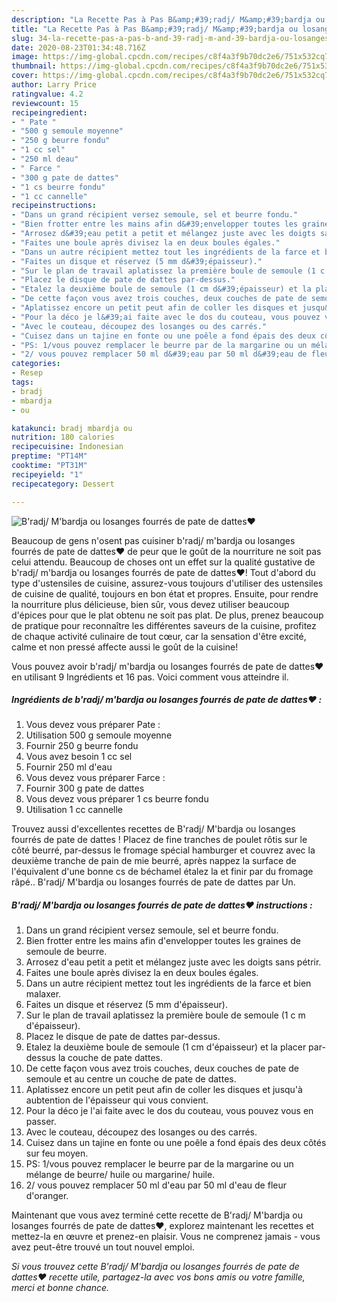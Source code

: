 ```yaml
---
description: "La Recette Pas à Pas B&amp;#39;radj/ M&amp;#39;bardja ou losanges fourrés de pate de dattes❤"
title: "La Recette Pas à Pas B&amp;#39;radj/ M&amp;#39;bardja ou losanges fourrés de pate de dattes❤"
slug: 34-la-recette-pas-a-pas-b-and-39-radj-m-and-39-bardja-ou-losanges-fourres-de-pate-de-dattes
date: 2020-08-23T01:34:48.716Z
image: https://img-global.cpcdn.com/recipes/c8f4a3f9b70dc2e6/751x532cq70/bradj-mbardja-ou-losanges-fourres-de-pate-de-dattes❤-photo-principale-de-la-recette.jpg
thumbnail: https://img-global.cpcdn.com/recipes/c8f4a3f9b70dc2e6/751x532cq70/bradj-mbardja-ou-losanges-fourres-de-pate-de-dattes❤-photo-principale-de-la-recette.jpg
cover: https://img-global.cpcdn.com/recipes/c8f4a3f9b70dc2e6/751x532cq70/bradj-mbardja-ou-losanges-fourres-de-pate-de-dattes❤-photo-principale-de-la-recette.jpg
author: Larry Price
ratingvalue: 4.2
reviewcount: 15
recipeingredient:
- " Pate "
- "500 g semoule moyenne"
- "250 g beurre fondu"
- "1 cc sel"
- "250 ml deau"
- " Farce "
- "300 g pate de dattes"
- "1 cs beurre fondu"
- "1 cc cannelle"
recipeinstructions:
- "Dans un grand récipient versez semoule, sel et beurre fondu."
- "Bien frotter entre les mains afin d&#39;envelopper toutes les graines de semoule de beurre."
- "Arrosez d&#39;eau petit a petit et mélangez juste avec les doigts sans pétrir."
- "Faites une boule après divisez la en deux boules égales."
- "Dans un autre récipient mettez tout les ingrédients de la farce et bien malaxer."
- "Faites un disque et réservez (5 mm d&#39;épaisseur)."
- "Sur le plan de travail aplatissez la première boule de semoule (1 c m d&#39;épaisseur)."
- "Placez le disque de pate de dattes par-dessus."
- "Etalez la deuxième boule de semoule (1 cm d&#39;épaisseur) et la placer par-dessus la couche de pate dattes."
- "De cette façon vous avez trois couches, deux couches de pate de semoule et au centre un couche de pate de dattes."
- "Aplatissez encore un petit peut afin de coller les disques et jusqu&#39;à aubtention de l&#39;épaisseur qui vous convient."
- "Pour la déco je l&#39;ai faite avec le dos du couteau, vous pouvez vous en passer."
- "Avec le couteau, découpez des losanges ou des carrés."
- "Cuisez dans un tajine en fonte ou une poêle a fond épais des deux côtés sur feu moyen."
- "PS: 1/vous pouvez remplacer le beurre par de la margarine ou un mélange de beurre/ huile ou margarine/ huile."
- "2/ vous pouvez remplacer 50 ml d&#39;eau par 50 ml d&#39;eau de fleur d&#39;oranger."
categories:
- Resep
tags:
- bradj
- mbardja
- ou

katakunci: bradj mbardja ou 
nutrition: 180 calories
recipecuisine: Indonesian
preptime: "PT14M"
cooktime: "PT31M"
recipeyield: "1"
recipecategory: Dessert

---
```



![B&#39;radj/ M&#39;bardja ou losanges fourrés de pate de dattes❤](https://img-global.cpcdn.com/recipes/c8f4a3f9b70dc2e6/751x532cq70/bradj-mbardja-ou-losanges-fourres-de-pate-de-dattes❤-photo-principale-de-la-recette.jpg)

Beaucoup de gens n'osent pas cuisiner b&#39;radj/ m&#39;bardja ou losanges fourrés de pate de dattes❤ de peur que le goût de la nourriture ne soit pas celui attendu. Beaucoup de choses ont un effet sur la qualité gustative de b&#39;radj/ m&#39;bardja ou losanges fourrés de pate de dattes❤! Tout d'abord du type d'ustensiles de cuisine, assurez-vous toujours d'utiliser des ustensiles de cuisine de qualité, toujours en bon état et propres. Ensuite, pour rendre la nourriture plus délicieuse, bien sûr, vous devez utiliser beaucoup d'épices pour que le plat obtenu ne soit pas plat. De plus, prenez beaucoup de pratique pour reconnaître les différentes saveurs de la cuisine, profitez de chaque activité culinaire de tout cœur, car la sensation d'être excité, calme et non pressé affecte aussi le goût de la cuisine!

<!--inarticleads1-->

Vous pouvez avoir b&#39;radj/ m&#39;bardja ou losanges fourrés de pate de dattes❤ en utilisant 9 Ingrédients et 16 pas. Voici comment vous atteindre il.

##### Ingrédients de b&#39;radj/ m&#39;bardja ou losanges fourrés de pate de dattes❤ :

1. Vous devez vous préparer  Pate :
1. Utilisation 500 g semoule moyenne
1. Fournir 250 g beurre fondu
1. Vous avez besoin 1 cc sel
1. Fournir 250 ml d&#39;eau
1. Vous devez vous préparer  Farce :
1. Fournir 300 g pate de dattes
1. Vous devez vous préparer 1 cs beurre fondu
1. Utilisation 1 cc cannelle


Trouvez aussi d&#39;excellentes recettes de B&#39;radj/ M&#39;bardja ou losanges fourrés de pate de dattes ! Placez de fine tranches de poulet rôtis sur le côté beurré, par-dessus le fromage spécial hamburger et couvrez avec la deuxième tranche de pain de mie beurré, après nappez la surface de l&#39;équivalent d&#39;une bonne cs de béchamel étalez la et finir par du fromage râpé.. B&#39;radj/ M&#39;bardja ou losanges fourrés de pate de dattes par Un. 

<!--inarticleads2-->

##### B&#39;radj/ M&#39;bardja ou losanges fourrés de pate de dattes❤ instructions :

1. Dans un grand récipient versez semoule, sel et beurre fondu.
1. Bien frotter entre les mains afin d&#39;envelopper toutes les graines de semoule de beurre.
1. Arrosez d&#39;eau petit a petit et mélangez juste avec les doigts sans pétrir.
1. Faites une boule après divisez la en deux boules égales.
1. Dans un autre récipient mettez tout les ingrédients de la farce et bien malaxer.
1. Faites un disque et réservez (5 mm d&#39;épaisseur).
1. Sur le plan de travail aplatissez la première boule de semoule (1 c m d&#39;épaisseur).
1. Placez le disque de pate de dattes par-dessus.
1. Etalez la deuxième boule de semoule (1 cm d&#39;épaisseur) et la placer par-dessus la couche de pate dattes.
1. De cette façon vous avez trois couches, deux couches de pate de semoule et au centre un couche de pate de dattes.
1. Aplatissez encore un petit peut afin de coller les disques et jusqu&#39;à aubtention de l&#39;épaisseur qui vous convient.
1. Pour la déco je l&#39;ai faite avec le dos du couteau, vous pouvez vous en passer.
1. Avec le couteau, découpez des losanges ou des carrés.
1. Cuisez dans un tajine en fonte ou une poêle a fond épais des deux côtés sur feu moyen.
1. PS: 1/vous pouvez remplacer le beurre par de la margarine ou un mélange de beurre/ huile ou margarine/ huile.
1. 2/ vous pouvez remplacer 50 ml d&#39;eau par 50 ml d&#39;eau de fleur d&#39;oranger.




<!--inarticleads1-->

<p>
Maintenant que vous avez terminé cette recette de B&#39;radj/ M&#39;bardja ou losanges fourrés de pate de dattes❤, explorez maintenant les recettes et mettez-la en œuvre et prenez-en plaisir. Vous ne comprenez jamais - vous avez peut-être trouvé un tout nouvel emploi.
</p>

<p>
<i>Si vous trouvez cette B&#39;radj/ M&#39;bardja ou losanges fourrés de pate de dattes❤ recette utile, partagez-la avec vos bons amis ou votre famille, merci et bonne chance.</i>
</p>
